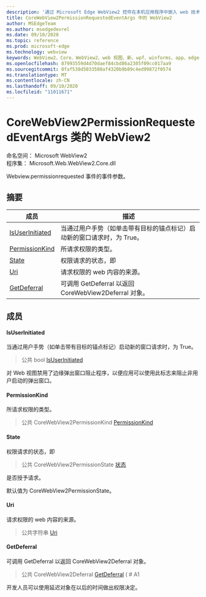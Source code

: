 ```yaml
---
description: '通过 Microsoft Edge WebView2 控件在本机应用程序中嵌入 web 技术 (HTML、CSS 和 JavaScript) '
title: CoreWebView2PermissionRequestedEventArgs 中的 WebView2
author: MSEdgeTeam
ms.author: msedgedevrel
ms.date: 09/10/2020
ms.topic: reference
ms.prod: microsoft-edge
ms.technology: webview
keywords: WebView2、Core、WebView2、web 视图、新、wpf、winforms、app、edge、CoreWebView2、CoreWebView2Controller、浏览器控件、边缘 html、、浏览器控件、边缘 html、WebView2
ms.openlocfilehash: 87993559d4d70daef84cbd86a2305f09cc017aa9
ms.sourcegitcommit: 0faf538d5033508af4320b9b89c4ed99872f0574
ms.translationtype: MT
ms.contentlocale: zh-CN
ms.lasthandoff: 09/10/2020
ms.locfileid: "11011671"
---
```

# CoreWebView2PermissionRequestedEventArgs 类的 WebView2 

命名空间： Microsoft WebView2 \
程序集： Microsoft.Web.WebView2.Core.dll

Webview.permissionrequested 事件的事件参数。

## 摘要

 成员                        | 描述
--------------------------------|---------------------------------------------
[IsUserInitiated](#isuserinitiated) | 当通过用户手势（如单击带有目标的锚点标记）启动新的窗口请求时，为 True。
[PermissionKind](#permissionkind) | 所请求权限的类型。
[State](#state) | 权限请求的状态，即
[Uri](#uri) | 请求权限的 web 内容的来源。
[GetDeferral](#getdeferral) | 可调用 GetDeferral 以返回 CoreWebView2Deferral 对象。

## 成员

#### IsUserInitiated 

当通过用户手势（如单击带有目标的锚点标记）启动新的窗口请求时，为 True。

> 公共 bool [IsUserInitiated](#isuserinitiated)

对 Web 视图禁用了边缘弹出窗口阻止程序，以便应用可以使用此标志来阻止非用户启动的弹出窗口。

#### PermissionKind 

所请求权限的类型。

> 公共 CoreWebView2PermissionKind [PermissionKind](#permissionkind)

#### State 

权限请求的状态，即

> 公共 CoreWebView2PermissionState [状态](#state)

是否授予请求。

默认值为 CoreWebView2PermissionState。

#### Uri 

请求权限的 web 内容的来源。

> 公共字符串 [Uri](#uri)

#### GetDeferral 

可调用 GetDeferral 以返回 CoreWebView2Deferral 对象。

> 公共 CoreWebView2Deferral [GetDeferral](#getdeferral) ( # A1

开发人员可以使用延迟对象在以后的时间做出权限决定。

